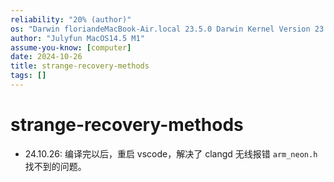 ```yaml
---
reliability: "20% (author)"
os: "Darwin floriandeMacBook-Air.local 23.5.0 Darwin Kernel Version 23.5.0: Wed May  1 20:16:51 PDT 2024; root:xnu-10063.121.3~5/RELEASE_ARM64_T8103 arm64"
author: "Julyfun MacOS14.5 M1"
assume-you-know: [computer]
date: 2024-10-26
title: strange-recovery-methods
tags: []
---
```


# strange-recovery-methods

- 24.10.26: 编译完以后，重启 vscode，解决了 clangd 无线报错 `arm_neon.h` 找不到的问题。


